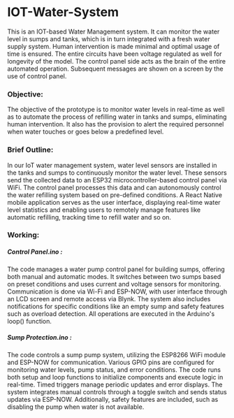 # IOT-Water-System

This is an IOT-based Water Management system. It can monitor the water level in sumps and tanks, which is in turn integrated with a fresh water supply system. Human intervention is made minimal and optimal usage of time is ensured. The entire circuits have been voltage regulated as well for longevity of the model. The control panel side acts as the brain of the entire automated operation. Subsequent messages are shown on a screen by the use of control panel.

### Objective:

The objective of the prototype is to monitor water levels in real-time as well as to automate the process of refilling water in tanks and sumps, eliminating human intervention. It also has the provision to alert the required personnel when water touches or goes below a predefined level. 

### Brief Outline:

In our IoT water management system, water level sensors are installed in the tanks and sumps to continuously monitor the water level. These sensors send the collected data to an ESP32 microcontroller-based control panel via WiFi. The control panel processes this data and can autonomously control the water refilling system based on pre-defined conditions. A React Native mobile application serves as the user interface, displaying real-time water level statistics and enabling users to remotely manage features like automatic refilling, tracking time to refill water and so on.

### Working:

##### Control Panel.ino : 

The code manages a water pump control panel for building sumps, offering both manual and automatic modes. It switches between two sumps based on preset conditions and uses current and voltage sensors for monitoring. Communication is done via Wi-Fi and ESP-NOW, with user interface through an LCD screen and remote access via Blynk. The system also includes notifications for specific conditions like an empty sump and safety features such as overload detection. All operations are executed in the Arduino's loop() function.

##### Sump Protection.ino :
 
The code controls a sump pump system, utilizing the ESP8266 WiFi module and ESP-NOW for communication. Various GPIO pins are configured for monitoring water levels, pump status, and error conditions. The code runs both setup and loop functions to initialize components and execute logic in real-time. Timed triggers manage periodic updates and error displays. The system integrates manual controls through a toggle switch and sends status updates via ESP-NOW. Additionally, safety features are included, such as disabling the pump when water is not available.
